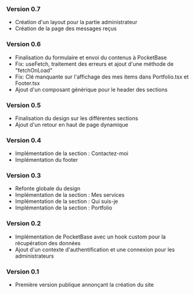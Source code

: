### Version 0.7

- Création d'un layout pour la partie administrateur
- Création de la page des messages reçus

### Version 0.6

- Finalisation du formulaire et envoi du contenus à PocketBase
- Fix: useFetch, traitement des erreurs et ajout d'une méthode de "fetchOnLoad"
- Fix: Clé manquante sur l'affichage des mes items dans Portfolio.tsx et Footer.tsx
- Ajout d'un composant générique pour le header des sections

### Version 0.5

- Finalisation du design sur les différentes sections
- Ajout d'un retour en haut de page dynamique

### Version 0.4

- Implémentation de la section : Contactez-moi
- Implémentation du footer

### Version 0.3

- Refonte globale du design
- Implémentation de la section : Mes services
- Implémentation de la section : Qui suis-je
- Implémentation de la section : Portfolio

### Version 0.2

- Implémentation de PocketBase avec un hook custom pour la récupération des données
- Ajout d'un contexte d'authentification et une connexion pour les administrateurs

### Version 0.1

- Première version publique annonçant la création du site

